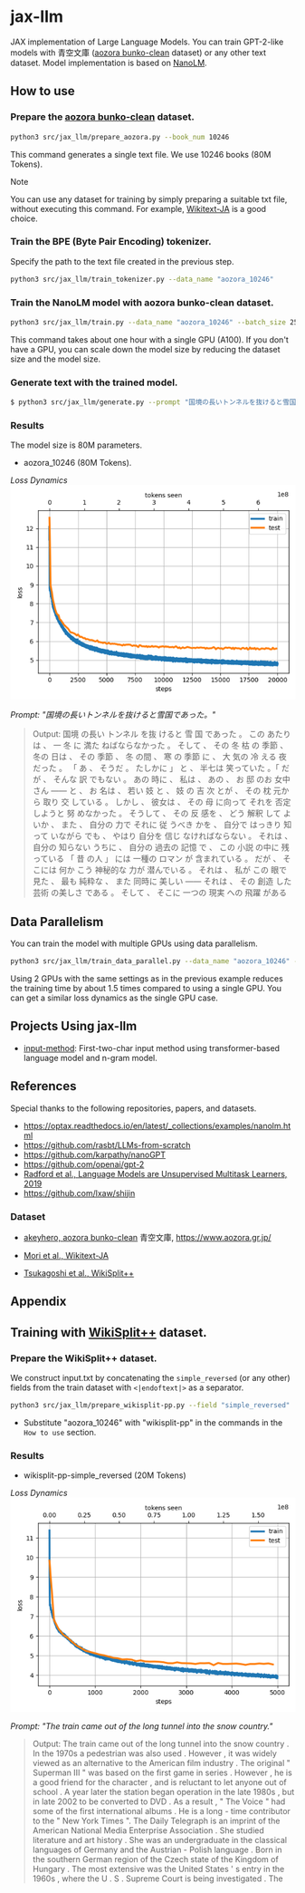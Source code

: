 # jax-llm
JAX implementation of Large Language Models.
You can train GPT-2-like models with 青空文庫 ([aozora bunko-clean](https://huggingface.co/datasets/globis-university/aozorabunko-clean) dataset) or any other text dataset.
Model implementation is based on [NanoLM](https://optax.readthedocs.io/en/latest/_collections/examples/nanolm.html).

## How to use

###  Prepare the [aozora bunko-clean](https://huggingface.co/datasets/globis-university/aozorabunko-clean) dataset.

```bash
python3 src/jax_llm/prepare_aozora.py --book_num 10246
```
This command generates a single text file. We use 10246 books (80M Tokens).

> [!NOTE]
> You can use any dataset for training by simply preparing a suitable txt file, without executing this command. For example, [Wikitext-JA](http://www.lsta.media.kyoto-u.ac.jp/resource/data/wikitext-ja) is a good choice.

###  Train the BPE (Byte Pair Encoding) tokenizer.
Specify the path to the text file created in the previous step.
```bash
python3 src/jax_llm/train_tokenizer.py --data_name "aozora_10246"
```

###  Train the NanoLM model with aozora bunko-clean dataset.

```bash
python3 src/jax_llm/train.py --data_name "aozora_10246" --batch_size 256 --n_iterations 20000 --n_freq_eval 100 --dropout_rate 0.0 --learning_rate 0.001 --num_layers 12 --embed_size 512  --head_size 64 --num_heads 8 --block_size 128 --wandb_log True
```
This command takes about one hour with a single GPU (A100).
If you don't have a GPU, you can scale down the model size by reducing the dataset size and the model size.


### Generate text with the trained model.
```bash
$ python3 src/jax_llm/generate.py --prompt "国境の長いトンネルを抜けると雪国であった。" --data_name "aozora_10246" --max_new_tokens 200
```

### Results
The model size is 80M parameters.

- aozora_10246 (80M Tokens).

*Loss Dynamics*
![loss_dynamic](./figure/aozora_10246/loss_dynamics.png)

*Prompt: "国境の長いトンネルを抜けると雪国であった。"*
> Output: 国境 の長い トンネル を抜 けると 雪 国 であった 。 この あたりは 、 一 冬 に 満た ねばならなかった 。 そして 、 その 冬 枯 の 季節 、 冬の 日は 、 その 季節 、 冬 の間 、 寒 の 季節 に 、 大 気の 冷 える 夜 だった 。 「 あ 、 そうだ 。 たしかに 」 と 、 半七は 笑っていた 。「 だが 、 そんな 訳 でもない 。 あの 時に 、 私は 、 あの 、 お 邸 のお 女中 さん ―― と 、 お 名は 、 若い 妓 と 、 妓 の 吉 次 とが 、 その 枕 元から 取り 交 している 。 しかし 、 彼女は 、 その 母 に向って それを 否定 しようと 努 めなかった 。 そうして 、 その 反 感を 、 どう 解釈 して よいか 、 また 、 自分の 力で それに 従 うべき かを 、 自分で はっきり 知って いながら でも 、 やはり 自分を 信じ なければならない 。 それは 、 自分の 知らない うちに 、 自分の 過去の 記憶 で 、 この 小説 の中に 残っている 「 昔 の人 」 には 一種の ロマン が 含まれている 。 だが 、 そこには 何か こう 神秘的な 力が 潜んでいる 。 それは 、 私が この 眼で 見た 、 最も 純粋な 、 また 同時に 美しい ―― それは 、 その 創造 した 芸術 の美しさ である 。 そして 、 そこに 一つの 現実 への 飛躍 がある


## Data Parallelism
You can train the model with multiple GPUs using data parallelism.
```bash
python3 src/jax_llm/train_data_parallel.py --data_name "aozora_10246" --batch_size 128 --n_iterations 5000 --n_freq_eval 100 --dropout_rate 0.1 --learning_rate 0.001 --num_layers 12 --embed_size 512  --head_size 64 --num_heads 8 --block_size 256 --n_devices 2
```
Using 2 GPUs with the same settings as in the previous example reduces the training time by about 1.5 times compared to using a single GPU. You can get a similar loss dynamics as the single GPU case.

## Projects Using jax-llm
- [input-method](https://github.com/speed1313/input-method): First-two-char input method using transformer-based language model and n-gram model.


## References
Special thanks to the following repositories, papers, and datasets.
- https://optax.readthedocs.io/en/latest/_collections/examples/nanolm.html
- https://github.com/rasbt/LLMs-from-scratch
- https://github.com/karpathy/nanoGPT
- https://github.com/openai/gpt-2
- [Radford et al., Language Models are Unsupervised Multitask Learners, 2019](https://d4mucfpksywv.cloudfront.net/better-language-models/language-models.pdf)
- https://github.com/lxaw/shijin
### Dataset
- [akeyhero, aozora bunko-clean](https://huggingface.co/datasets/globis-university/aozorabunko-clean)
  青空文庫, https://www.aozora.gr.jp/
- [Mori et al., Wikitext-JA](http://www.lsta.media.kyoto-u.ac.jp/resource/data/wikitext-ja)

- [Tsukagoshi et al., WikiSplit++](https://huggingface.co/datasets/cl-nagoya/wikisplit-pp)


## Appendix


## Training with [WikiSplit++](https://huggingface.co/datasets/cl-nagoya/wikisplit-pp) dataset.
###  Prepare the WikiSplit++ dataset.

We construct input.txt by concatenating the `simple_reversed` (or any other) fields from the train dataset with `<|endoftext|>` as a separator.
```bash
python3 src/jax_llm/prepare_wikisplit-pp.py --field "simple_reversed"
```

- Substitute "aozora_10246" with "wikisplit-pp" in the commands in the `How to use` section.

### Results
- wikisplit-pp-simple_reversed (20M Tokens)

*Loss Dynamics*
![loss_dynamics_wikisplit-pp-simple_reversed](./figure/wikisplit-pp-simple_reversed/loss_dynamics.png)

*Prompt: "The train came out of the long tunnel into the snow country."*
> Output: The train came out of the long tunnel into the snow country . In the 1970s a pedestrian was also used . However , it was widely viewed as an alternative to the American film industry . The original " Superman III " was based on the first game in series . However , he is a good friend for the character , and is reluctant to let anyone out of school . A year later the station began operation in the late 1980s , but in late 2002 to be converted to DVD . As a result , " The Voice " had some of the first international albums . He is a long - time contributor to the " New York Times ". The Daily Telegraph is an imprint of the American National Media Enterprise Association . She studied literature and art history . She was an undergraduate in the classical languages of Germany and the Austrian - Polish language . Born in the southern German region of the Czech state of the Kingdom of Hungary . The most extensive was the United States ' s entry in the 1960s , where the U . S . Supreme Court is being investigated . The
